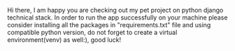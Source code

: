 Hi there, I am happy you are checking out my pet project on python django technical stack.
In order to run the app successfully on your machine please consider installing all the packages in 
"requirements.txt" file and using compatible python version, do not forget to create a virtual environment(venv) as well:), good luck!

